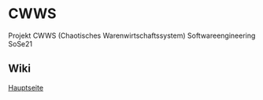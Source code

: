 # CWWS
Projekt CWWS (Chaotisches Warenwirtschaftssystem) Softwareengineering SoSe21

## Wiki
[Hauptseite](https://github.com/HAWK-SoSe21/CWWS/wiki)

